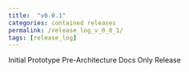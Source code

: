 ```yaml
---
title:  "v0.0.1"
categories: contained releases
permalink: /release_log_v_0_0_1/
tags: [release_log]
---
```


Initial Prototype Pre-Architecture Docs Only Release
